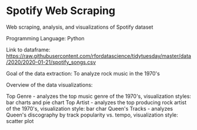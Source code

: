 # Spotify Web Scraping
Web scraping, analysis, and visualizations of Spotify dataset

Programming Language: Python

Link to dataframe: https://raw.githubusercontent.com/rfordatascience/tidytuesday/master/data/2020/2020-01-21/spotify_songs.csv

Goal of the data extraction: To analyze rock music in the 1970's

Overview of the data visualizations:

Top Genre - analyzes the top music genre of the 1970's, visualization styles: bar charts and pie chart
Top Artist - analyzes the top producing rock artist of the 1970's, visualization style: bar char
Queen's Tracks - analyzes Queen's discography by track popularity vs. tempo, visualization style: scatter plot 
